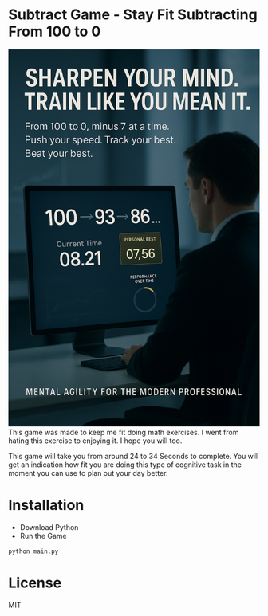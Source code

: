 # Subtract Game - Stay Fit Subtracting From 100 to 0
![ad](ad.png)
This game was made to keep me fit doing math exercises. I went from hating this exercise to enjoying it. I hope you will too.

This game will take you from around 24 to 34 Seconds to complete. You will get an indication how fit you are doing this type of cognitive task in the moment you can use to plan out your day better.

# Installation
- Download Python
- Run the Game
```
python main.py
```

# License
MIT